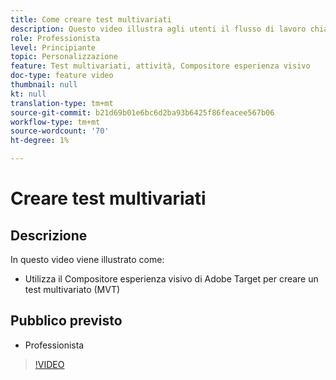 ```yaml
---
title: Come creare test multivariati
description: Questo video illustra agli utenti il flusso di lavoro chiave per la creazione di un test multivariato (MVT) in Adobe Target. Scopri i passaggi per creare e interpretare i test multivariati.
role: Professionista
level: Principiante
topic: Personalizzazione
feature: Test multivariati, attività, Compositore esperienza visivo
doc-type: feature video
thumbnail: null
kt: null
translation-type: tm+mt
source-git-commit: b21d69b01e6bc6d2ba93b6425f86feacee567b06
workflow-type: tm+mt
source-wordcount: '70'
ht-degree: 1%

---
```



# Creare test multivariati

## Descrizione

In questo video viene illustrato come:

* Utilizza il Compositore esperienza visivo di Adobe Target per creare un test multivariato (MVT)

## Pubblico previsto

* Professionista

>[!VIDEO](https://video.tv.adobe.com/v/17395/?quality=12)